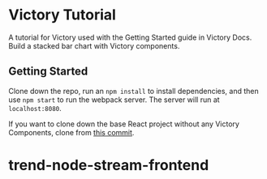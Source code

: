 # Victory Tutorial
A tutorial for Victory used with the Getting Started guide in Victory Docs. Build a stacked bar chart with Victory components.

## Getting Started
Clone down the repo, run an ```npm install``` to install dependencies, and then use ```npm start``` to run the webpack server. The server will run at ```localhost:8080```.

If you want to clone down the base React project without any Victory Components, clone from [this commit](https://github.com/FormidableLabs/victory-tutorial/tree/260e1fddde48532707855177c0ecbc674b184823).
# trend-node-stream-frontend
